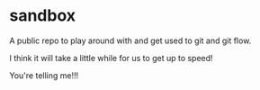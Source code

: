 sandbox
=======

A public repo to play around with and get used to git and git flow.

I think it will take a little while for us to get up to speed!


You're telling me!!!